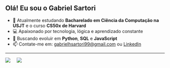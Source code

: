 ## Olá! Eu sou o Gabriel Sartori

- 🌱 Atualmente estudando **Bacharelado em Ciência da Computação na USJT** e o curso **CS50x de Harvard**
- 💻 Apaixonado por tecnologia, lógica e aprendizado constante
- 🚀 Buscando evoluir em **Python**, **SQL** e **JavaScript**
- 📫 Contate-me em: gabrielhsartori99@gmail.com ou [LinkedIn](https://www.linkedin.com/in/gabrielhsartori/)

---

<div style="display: flex; gap: 20px; flex-wrap: wrap;">

  <img align="center" src="https://github-readme-stats.vercel.app/api?username=gabrielhsartori&show_icons=true&theme=radical" />

  <img align="center" src="https://github-readme-stats.vercel.app/api/top-langs/?username=gabrielhsartori&layout=compact&theme=radical" />

</div>
